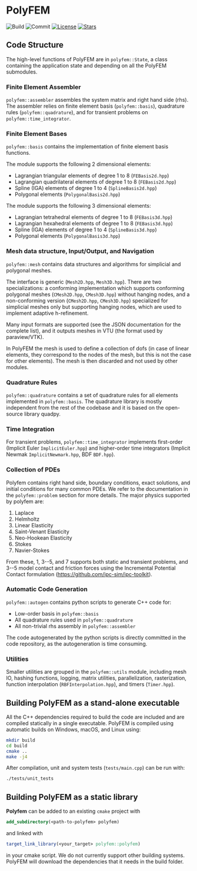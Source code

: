 # PolyFEM

![Build](https://github.com/polyfem/polyfem/workflows/Build/badge.svg)
![Commit](https://img.shields.io/github/last-commit/polyfem/polyfem)
[![License](https://img.shields.io/github/license/polyfem/polyfem.svg?color=blue)](https://github.com/polyfem/polyfem/blob/main/LICENSE)
[![Stars](https://img.shields.io/github/stars/polyfem/polyfem?style=social)](https://github.com/polyfem/polyfem)

## Code Structure

The high-level functions of PolyFEM are in `polyfem::State`, a class containing the application state and depending on all the PolyFEM submodules.

### Finite Element Assembler

`polyfem::assembler` assembles the system matrix and right hand side (rhs). The assembler relies on finite element basis (`polyfem::basis`), quadrature rules (`polyfem::quadrature`), and for transient problems on `polyfem::time_integrator`.

### Finite Element Bases

`polyfem::basis` contains the implementation of finite element basis functions. 

The module supports the following 2 dimensional elements:
* Lagrangian triangular elements of degree 1 to 8 (`FEBasis2d.hpp`)
* Lagrangian quadrilateral elements of degree 1 to 8 (`FEBasis2d.hpp`)
* Spline (IGA) elements of degree 1 to 4 (`SplineBasis2d.hpp`)
* Polygonal elements (`PolygonalBasis2d.hpp`)

The module supports the following 3 dimensional elements:
* Lagrangian tetrahedral elements of degree 1 to 8 (`FEBasis3d.hpp`)
* Lagrangian hexahedral elements of degree 1 to 8 (`FEBasis3d.hpp`)
* Spline (IGA) elements of degree 1 to 4 (`SplineBasis3d.hpp`)
* Polygonal elements (`PolygonalBasis3d.hpp`)

### Mesh data structure, Input/Output, and Navigation

`polyfem::mesh` contains data structures and algorithms for simplicial and polygonal meshes. 

The interface is generic (`Mesh2D.hpp`, `Mesh3D.hpp`). There are two specializations: a conforming implementation which supports conforming polygonal meshes (`CMesh2D.hpp`, `CMesh3D.hpp`) without hanging nodes, and a non-conforming version (`CMesh2D.hpp`, `CMesh3D.hpp`) specialized for simplicial meshes only but supporting hanging nodes, which are used to implement adaptive h-refinement.

Many input formats are supported (see the JSON documentation for the complete list), and it outputs meshes in VTU (the format used by paraview/VTK).

In PolyFEM the mesh is used to define a collection of dofs (in case of linear elements, they correspond to the nodes of the mesh, but this is not the case for other elements). The mesh is then discarded and not used by other modules.

### Quadrature Rules

`polyfem::quadrature` contains a set of quadrature rules for all elements implemented in `polyfem::basis`. The quadrature library is mostly independent from the rest of the codebase and it is based on the open-source library quadpy.

### Time Integration

For transient problems, `polyfem::time_integrator` implements first-order (Implicit Euler `ImplicitEuler.hpp`) and higher-order time integrators (Implicit Newmak `ImplicitNewmark.hpp`, BDF `BDF.hpp`).

### Collection of PDEs 

Polyfem contains right hand side, boundary conditions, exact solutions, and initial conditions for many common PDEs. We refer to the documentation in the `polyfem::problem` section for more details. The major physics supported by polyfem are:

1. Laplace
2. Helmholtz
3. Linear Elasticity
4. Saint-Venant Elasticity
5. Neo-Hookean Elasticity
6. Stokes
7. Navier-Stokes

From these, 1, 3--5, and 7 supports both static and transient problems, and 3--5 model contact and friction forces using the Incremental Potential Contact formulation (https://github.com/ipc-sim/ipc-toolkit).

### Automatic Code Generation

`polyfem::autogen` contains python scripts to generate C++ code for:
* Low-order basis in `polyfem::basis`
* All quadrature rules used in `polyfem::quadrature`
* All non-trivial rhs assembly in `polyfem::assembler`

The code autogenerated by the python scripts is directly committed in the code repository, as the autogeneration is time consuming.

### Utilities

Smaller utilities are grouped in the `polyfem::utils` module, including mesh IO, hashing functions, logging, matrix utilities, parallelization, rasterization, function interpolation (`RBFInterpolation.hpp`), and timers (`Timer.hpp`).

## Building PolyFEM as a stand-alone executable

All the C++ dependencies required to build the code are included and are compiled statically in a single executable. PolyFEM is compiled using automatic builds on Windows, macOS, and Linux using:

```bash
mkdir build
cd build
cmake ..
make -j4
```

After compilation, unit and system tests (`tests/main.cpp`) can be run with:

```bash
./tests/unit_tests
```

## Building PolyFEM as a static library

**Polyfem** can be added to an existing `cmake` project with
```cmake
add_subdirectory(<path-to-polyfem> polyfem)
```
and linked with
```cmake
target_link_library(<your_target> polyfem::polyfem)
```
in your cmake script. We do not currently support other building systems. PolyFEM will download the dependencies that it needs in the build folder.
